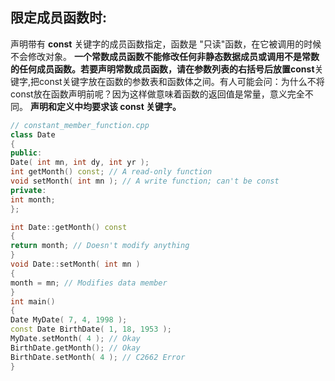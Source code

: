 ## 限定成员函数时:

声明带有 **const** 关键字的成员函数指定，函数是 "只读"函数，在它被调用的时候不会修改对象。 **一个常数成员函数不能修改任何非静态数据成员或调用不是常数的任何成员函数。**若要声明常数成员函数，请在参数列表的右括号后放置**const**关键字,把const关键字放在函数的参数表和函数体之间。有人可能会问：为什么不将const放在函数声明前呢？因为这样做意味着函数的返回值是常量，意义完全不同。 **声明和定义中均要求该 const 关键字。**

``` c++
// constant_member_function.cpp
class Date
{
public:
Date( int mn, int dy, int yr );
int getMonth() const; // A read-only function
void setMonth( int mn ); // A write function; can't be const
private:
int month;
};

int Date::getMonth() const
{
return month; // Doesn't modify anything
}
void Date::setMonth( int mn )
{
month = mn; // Modifies data member
}
int main()
{
Date MyDate( 7, 4, 1998 );
const Date BirthDate( 1, 18, 1953 );
MyDate.setMonth( 4 ); // Okay
BirthDate.getMonth(); // Okay
BirthDate.setMonth( 4 ); // C2662 Error
}
```

